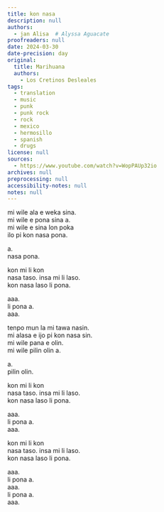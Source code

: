```yaml
---
title: kon nasa
description: null
authors:
  - jan Alisa  # Alyssa Aguacate
proofreaders: null
date: 2024-03-30
date-precision: day
original:
  title: Marihuana
  authors:
    - Los Cretinos Desleales
tags:
  - translation
  - music
  - punk
  - punk rock
  - rock
  - mexico 
  - hermosillo
  - spanish
  - drugs
license: null
sources:
  - https://www.youtube.com/watch?v=WopPAUp32io
archives: null
preprocessing: null
accessibility-notes: null
notes: null
---
```


mi wile ala e weka sina.  \
mi wile e pona sina a.  \
mi wile e sina lon poka  \
ilo pi kon nasa pona.

a.  \
nasa pona.

kon mi li kon  \
nasa taso. insa mi li laso.  \
kon nasa laso li pona.

aaa.  \
li pona a.  \
aaa.

tenpo mun la mi tawa nasin.  \
mi alasa e ijo pi kon nasa sin.  \
mi wile pana e olin.  \
mi wile pilin olin a.

a.  \
pilin olin.

kon mi li kon  \
nasa taso. insa mi li laso.  \
kon nasa laso li pona.

aaa.  \
li pona a.  \
aaa.

kon mi li kon  \
nasa taso. insa mi li laso.  \
kon nasa laso li pona.

aaa.  \
li pona a.  \
aaa.  \
li pona a.  \
aaa.
